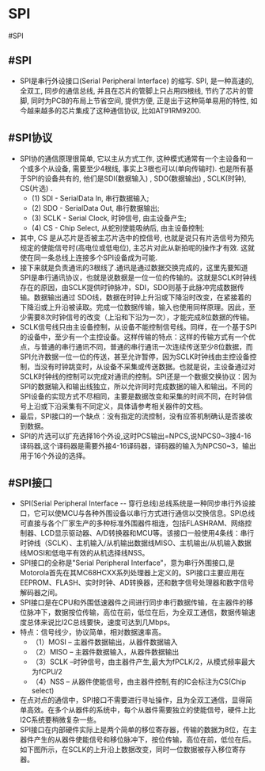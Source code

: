 # SPI
#SPI

##  #SPI 
- SPI是串行外设接口(Serial Peripheral Interface) 的缩写. SPI, 是一种高速的, 全双工, 同步的通信总线, 并且在芯片的管脚上只占用四根线, 节约了芯片的管脚, 同时为PCB的布局上节省空间, 提供方便, 正是出于这种简单易用的特性, 如今越来越多的芯片集成了这种通信协议, 比如AT91RM9200.

##   #SPI协议 
- SPI协的通信原理很简单, 它以主从方式工作, 这种模式通常有一个主设备和一个或多个从设备, 需要至少4根线, 事实上3根也可以(单向传输时). 也是所有基于SPI的设备共有的, 他们是SDI(数据输入) , SDO(数据输出) , SCLK(时钟), CS(片选) .
	- (1) SDI - SerialData In, 串行数据输入;
	- (2) SDO - SerialData Out, 串行数据输出;
	- (3) SCLK - Serial Clock, 时钟信号, 由主设备产生;
	- (4) CS - Chip Select, 从蛇别使能吸纳后, 由主设备控制;
- 其中, CS 是从芯片是否被主芯片选中的控信号, 也就是说只有片选信号为预先规定的使能信号时(高电位或低电位), 主芯片对此从新拍呢的操作才有效. 这就使在同一条总线上连接多个SPI设备成为可能.
- 接下来就是负责通讯的3根线了.通讯是通过数据交换完成的，这里先要知道SPI是串行通讯协议，也就是说数据是一位一位的传输的。这就是SCLK时钟线存在的原因，由SCLK提供时钟脉冲，SDI，SDO则基于此脉冲完成数据传输。数据输出通过 SDO线，数据在时钟上升沿或下降沿时改变，在紧接着的下降沿或上升沿被读取。完成一位数据传输，输入也使用同样原理。因此，至少需要8次时钟信号的改变（上沿和下沿为一次），才能完成8位数据的传输。
- SCLK信号线只由主设备控制，从设备不能控制信号线。同样，在一个基于SPI的设备中，至少有一个主控设备。这样传输的特点：这样的传输方式有一个优点，与普通的串行通讯不同，普通的串行通讯一次连续传送至少8位数据，而SPI允许数据一位一位的传送，甚至允许暂停，因为SCLK时钟线由主控设备控制，当没有时钟跳变时，从设备不采集或传送数据。也就是说，主设备通过对SCLK时钟线的控制可以完成对通讯的控制。SPI还是一个数据交换协议：因为SPI的数据输入和输出线独立，所以允许同时完成数据的输入和输出。不同的SPI设备的实现方式不尽相同，主要是数据改变和采集的时间不同，在时钟信号上沿或下沿采集有不同定义，具体请参考相关器件的文档。
- 最后，SPI接口的一个缺点：没有指定的流控制，没有应答机制确认是否接收到数据。
- SPI的片选可以扩充选择16个外设,这时PCS输出=NPCS,说NPCS0~3接4-16译码器,这个译码器是需要外接4-16译码器，译码器的输入为NPCS0~3，输出用于16个外设的选择。

## #SPI接口 
- SPI(Serial Peripheral Interface -- 穿行总线)总线系统是一种同步串行外设接口，它可以使MCU与各种外围设备以串行方式进行通信以交换信息。SPI总线可直接与各个厂家生产的多种标准外围器件相连，包括FLASHRAM、网络控制器、LCD显示驱动器、A/D转换器和MCU等。该接口一般使用4条线：串行时钟线（SCLK）、主机输入/从机输出数据线MISO、主机输出/从机输入数据线MOSI和低电平有效的从机选择线NSS。
- SPI接口的全称是"Serial Peripheral Interface"，意为串行外围接口,是Motorola首先在其MC68HCXX系列处理器上定义的。SPI接口主要应用在EEPROM、FLASH、实时时钟、AD转换器，还和数字信号处理器和数字信号解码器之间。
- SPI接口是在CPU和外围低速器件之间进行同步串行数据传输，在主器件的移位脉冲下，数据按位传输，高位在前，低位在后，为全双工通信，数据传输速度总体来说比I2C总线要快，速度可达到几Mbps。
- 特点：信号线少，协议简单，相对数据速率高。
	- （1）MOSI – 主器件数据输出，从器件数据输入
	- （2）MISO – 主器件数据输入，从器件数据输出
	- （3）SCLK –时钟信号，由主器件产生,最大为fPCLK/2，从模式频率最大为fCPU/2
	- （4）NSS – 从器件使能信号，由主器件控制,有的IC会标注为CS(Chip select)
- 在点对点的通信中，SPI接口不需要进行寻址操作，且为全双工通信，显得简单高效。在多个从器件的系统中，每个从器件需要独立的使能信号，硬件上比I2C系统要稍微复杂一些。
- SPI接口在内部硬件实际上是两个简单的移位寄存器，传输的数据为8位，在主器件产生的从器件使能信号和移位脉冲下，按位传输，高位在前，低位在后。如下图所示，在SCLK的上升沿上数据改变，同时一位数据被存入移位寄存器。